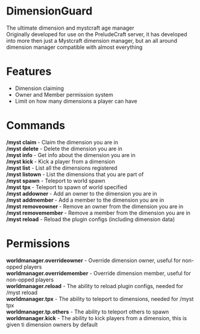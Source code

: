 # DimensionGuard
The ultimate dimension and mystcraft age manager
<br/>
Originally developed for use on the PreludeCraft server, it has developed into more then just a Mystcraft dimension manager, but an all around dimension manager compatible with almost everything

# Features
- Dimension claiming
- Owner and Member permission system
- Limit on how many dimensions a player can have

# Commands
<b>/myst claim</b> - Claim the dimension you are in<br/>
<b>/myst delete</b> - Delete the dimension you are in<br/>
<b>/myst info</b> - Get info about the dimension you are in<br/>
<b>/myst kick <player></b> - Kick a player from a dimension<br/>
<b>/myst list</b> - List all the dimensions registered<br/>
<b>/myst listown</b> - List the dimensions that you are part of<br/>
<b>/myst spawn</b> - Teleport to world spawn<br/>
<b>/myst tpx <dimension></b> - Teleport to spawn of world specified<br/>
<b>/myst addowner <player></b> - Add an owner to the dimension you are in<br/>
<b>/myst addmember <player></b> - Add a member to the dimension you are in<br/>
<b>/myst removeowner <player></b> - Remove an owner from the dimension you are in<br/>
<b>/myst removemember <player></b> - Remove a member from the dimension you are in<br/>
<b>/myst reload</b> - Reload the plugin configs (including dimension data)<br/>

# Permissions
<b>worldmanager.overrideowner</b> - Override dimension owner, useful for non-opped players<br/>
<b>worldmanager.overridemember</b> - Override dimension member, useful for non-opped players<br/>
<b>worldmanager.reload</b> - The ability to reload plugin configs, needed for /myst reload<br/>
<b>worldmanager.tpx</b> - The ability to teleport to dimensions, needed for /myst tpx<br/>
<b>worldmanager.tp.others</b> - The ability to teleport others to spawn<br/>
<b>worldmanager.kick</b> - The ability to kick players from a dimension, this is given ti dimension owners by default<br/>